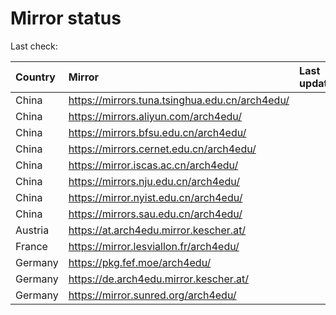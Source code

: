 <script src="./time.js"></script>
# Mirror status
Last check: <script type="text/javascript">localize(1721276636.7583752);</script>

|Country|Mirror|Last update|
|:------|:-----|:----------|
|China|https://mirrors.tuna.tsinghua.edu.cn/arch4edu/|<script type="text/javascript">localize(1721241925);</script>|
|China|https://mirrors.aliyun.com/arch4edu/|<script type="text/javascript">localize(1721241925);</script>|
|China|https://mirrors.bfsu.edu.cn/arch4edu/|<script type="text/javascript">localize(1721241925);</script>|
|China|https://mirrors.cernet.edu.cn/arch4edu/|<script type="text/javascript">localize(1721241925);</script>|
|China|https://mirror.iscas.ac.cn/arch4edu/|<script type="text/javascript">localize(1721241925);</script>|
|China|https://mirrors.nju.edu.cn/arch4edu/|<script type="text/javascript">localize(1721154879);</script>|
|China|https://mirror.nyist.edu.cn/arch4edu/|<script type="text/javascript">localize(1721198217);</script>|
|China|https://mirrors.sau.edu.cn/arch4edu/|<script type="text/javascript">localize(1721241925);</script>|
|Austria|https://at.arch4edu.mirror.kescher.at/|<script type="text/javascript">localize(1721241925);</script>|
|France|https://mirror.lesviallon.fr/arch4edu/|<script type="text/javascript">localize(1721241925);</script>|
|Germany|https://pkg.fef.moe/arch4edu/|<script type="text/javascript">localize(1721241925);</script>|
|Germany|https://de.arch4edu.mirror.kescher.at/|<script type="text/javascript">localize(1721241925);</script>|
|Germany|https://mirror.sunred.org/arch4edu/|<script type="text/javascript">localize(1721241925);</script>|

<script src="./tablefilter/tablefilter.js"></script>
<script src="./table.js"></script>
